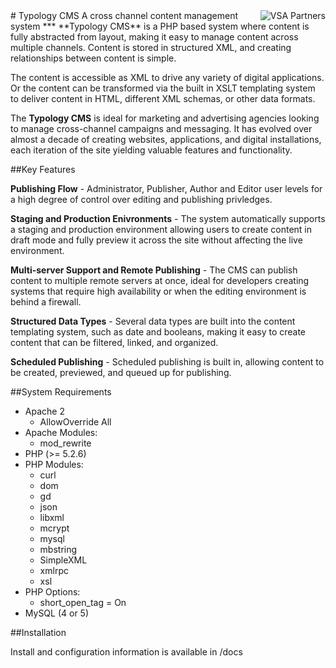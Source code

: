 <a href="http://www.vsapartners.com/">
    <img src="https://avatars1.githubusercontent.com/u/607395?v=3&s=100" alt="VSA Partners"
         title="VSA Partners" align="right" />
</a>
# Typology CMS
A cross channel content management system
***
**Typology CMS** is a PHP based system where content is fully abstracted from layout, making it easy to manage content across multiple channels. Content is stored in structured XML, and creating relationships between content is simple.

The content is accessible as XML to drive any variety of digital applications. Or the content can be transformed via the built in XSLT templating system to deliver content in HTML, different XML schemas, or other data formats.

The **Typology CMS** is ideal for marketing and advertising agencies looking to manage cross-channel campaigns and messaging. It has evolved over almost a decade of creating websites, applications, and digital installations, each iteration of the site yielding valuable features and functionality.

 

##Key Features

**Publishing Flow** - Administrator, Publisher, Author and Editor user levels for a high degree of control over editing and publishing privledges.

**Staging and Production Enivronments** - The system automatically supports a staging and production environment allowing users to create content in draft mode and fully preview it across the site without affecting the live environment. 

**Multi-server Support and Remote Publishing** - The CMS can publish content to multiple remote servers at once, ideal for developers creating systems that require high availability or when the editing environment is behind a firewall.

**Structured Data Types** - Several data types are built into the content templating system, such as date and booleans, making it easy to create content that can be filtered, linked, and organized. 

**Scheduled Publishing** - Scheduled publishing is built in, allowing content to be created, previewed, and queued up for publishing.


##System Requirements
* Apache 2
  *  AllowOverride All 
* Apache Modules:
  * mod_rewrite
* PHP (>= 5.2.6)
* PHP Modules:
  * curl
  * dom
  * gd
  * json
  * libxml
  * mcrypt
  * mysql
  * mbstring
  * SimpleXML
  * xmlrpc
  * xsl
* PHP Options:
  * short_open_tag = On
* MySQL (4 or 5)

##Installation

Install and configuration information is available in /docs